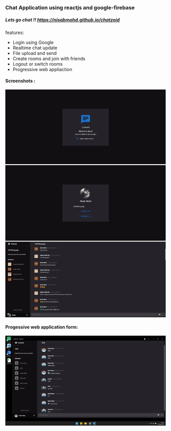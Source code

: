 ### Chat Application using reactjs and google-firebase
##### Lets go chat !! https://nisabmohd.github.io/chatzoid
features:
- Login using Google
- Realtime chat update
- File upload and send
- Create rooms and join with friends
- Logout or switch rooms
- Progressive web appliaction

#### Screenshots : 
<img src="./images/2.png">
<img src="./images/3.png">
<img src="./images/1.png">
<br/>


#### Progessive web application form:
<img src="./images/pwaD.png">